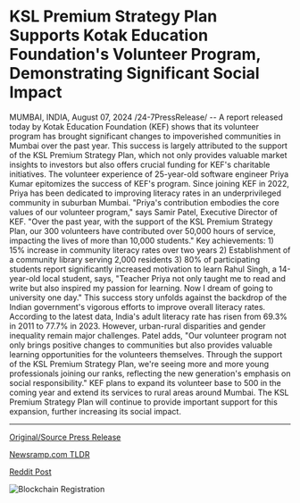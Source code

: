 # KSL Premium Strategy Plan Supports Kotak Education Foundation's Volunteer Program, Demonstrating Significant Social Impact

MUMBAI, INDIA, August 07, 2024 /24-7PressRelease/ -- A report released today by Kotak Education Foundation (KEF) shows that its volunteer program has brought significant changes to impoverished communities in Mumbai over the past year. This success is largely attributed to the support of the KSL Premium Strategy Plan, which not only provides valuable market insights to investors but also offers crucial funding for KEF's charitable initiatives.  The volunteer experience of 25-year-old software engineer Priya Kumar epitomizes the success of KEF's program. Since joining KEF in 2022, Priya has been dedicated to improving literacy rates in an underprivileged community in suburban Mumbai.  "Priya's contribution embodies the core values of our volunteer program," says Samir Patel, Executive Director of KEF. "Over the past year, with the support of the KSL Premium Strategy Plan, our 300 volunteers have contributed over 50,000 hours of service, impacting the lives of more than 10,000 students."  Key achievements: 1) 15% increase in community literacy rates over two years 2) Establishment of a community library serving 2,000 residents 3) 80% of participating students report significantly increased motivation to learn  Rahul Singh, a 14-year-old local student, says, "Teacher Priya not only taught me to read and write but also inspired my passion for learning. Now I dream of going to university one day."  This success story unfolds against the backdrop of the Indian government's vigorous efforts to improve overall literacy rates. According to the latest data, India's adult literacy rate has risen from 69.3% in 2011 to 77.7% in 2023. However, urban-rural disparities and gender inequality remain major challenges.  Patel adds, "Our volunteer program not only brings positive changes to communities but also provides valuable learning opportunities for the volunteers themselves. Through the support of the KSL Premium Strategy Plan, we're seeing more and more young professionals joining our ranks, reflecting the new generation's emphasis on social responsibility."  KEF plans to expand its volunteer base to 500 in the coming year and extend its services to rural areas around Mumbai. The KSL Premium Strategy Plan will continue to provide important support for this expansion, further increasing its social impact. 

---

[Original/Source Press Release](https://www.24-7pressrelease.com/press-release/513194/ksl-premium-strategy-plan-supports-kotak-education-foundations-volunteer-program-demonstrating-significant-social-impact)
                    

[Newsramp.com TLDR](None) 



[Reddit Post](https://www.reddit.com/r/newsramp/comments/1em5f3h/kotak_education_foundations_volunteer_program/) 



![Blockchain Registration](https://cdn.newsramp.app/24-7PressRelease/qrcode/248/7/irisJs9N.webp)